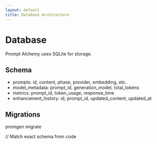 ```yaml
---
layout: default
title: Database Architecture
---
```


# Database

Prompt Alchemy uses SQLite for storage.

## Schema
- prompts: id, content, phase, provider, embedding, etc.
- model_metadata: prompt_id, generation_model, total_tokens
- metrics: prompt_id, token_usage, response_time
- enhancement_history: id, prompt_id, updated_content, updated_at

## Migrations
promgen migrate

// Match exact schema from code